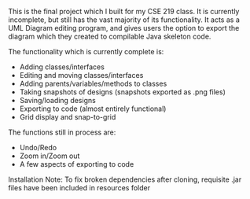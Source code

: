 This is the final project which I built for my CSE 219 class. It is currently incomplete, but still has the vast majority of its functionality. It acts as a UML Diagram editing program, and gives users the option to export the diagram which they created to compilable Java skeleton code.

The functionality which is currently complete is:

- Adding classes/interfaces
- Editing and moving classes/interfaces
- Adding parents/variables/methods to classes
- Taking snapshots of designs (snapshots exported as .png files)
- Saving/loading designs
- Exporting to code (almost entirely functional)
- Grid display and snap-to-grid

The functions still in process are:

- Undo/Redo
- Zoom in/Zoom out
- A few aspects of exporting to code

Installation Note: To fix broken dependencies after cloning, requisite .jar files have been included in resources folder
